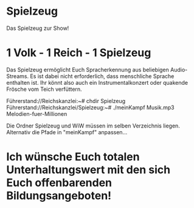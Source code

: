 # Spielzeug

Das Spielzeug zur Show!

# 1 Volk - 1 Reich - 1 Spielzeug

Das Spielzeug ermöglicht Euch Spracherkennung aus beliebigen Audio-Streams. 
Es ist dabei nicht erforderlich, dass menschliche Sprache enthalten ist. Ihr könnt also auch ein Instrumentalkonzert oder quakende Frösche vom Teich verfüttern.

Führerstand://Reichskanzlei:~# chdir Spielzeug
Führerstand://Reichskanzlei/Spielzeug:~# ./meinKampf Musik.mp3 Melodien-fuer-Millionen

Die Ordner Spielzeug und WiW müssen im selben Verzeichnis liegen. Alternativ die Pfade in "meinKampf" anpassen...

# Ich wünsche Euch totalen Unterhaltungswert mit den sich Euch offenbarenden Bildungsangeboten!




